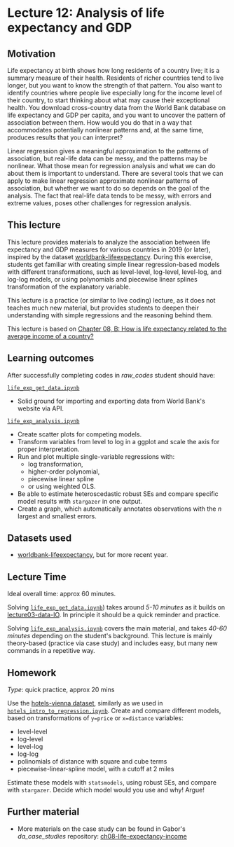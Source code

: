 # Lecture 12: Analysis of life expectancy and GDP

## Motivation

Life expectancy at birth shows how long residents of a country live; it is a summary measure of their health. Residents of richer countries tend to live longer, but you want to know the strength of that pattern. You also want to identify countries where people live especially long for the income level of their country, to start thinking about what may cause their exceptional health. You download cross-country data from the World Bank database on life expectancy and GDP per capita, and you want to uncover the pattern of association between them. How would you do that in a way that accommodates potentially nonlinear patterns and, at the same time, produces results that you can interpret?

Linear regression gives a meaningful approximation to the patterns of association, but real-life data can be messy, and the patterns may be nonlinear. What those mean for regression analysis and what we can do about them is important to understand. There are several tools that we can apply to make linear regression approximate nonlinear patterns of association, but whether we want to do so depends on the goal of the analysis. The fact that real-life data tends to be messy, with errors and extreme values, poses other challenges for regression analysis.

## This lecture

This lecture provides materials to analyze the association between life expectancy and GDP measures for various countries in 2019 (or later), inspired by the dataset [worldbank-lifeexpectancy](https://gabors-data-analysis.com/datasets/#worldbank-lifeexpectancy). During this exercise, students get familiar with creating simple linear regression-based models with different transformations, such as level-level, log-level, level-log, and log-log models, or using polynomials and piecewise linear splines transformation of the explanatory variable.

This lecture is a practice (or similar to live coding) lecture, as it does not teaches much new material, but provides students to deepen their understanding with simple regressions and the reasoning behind them.

This lecture is based on [Chapter 08, B: How is life expectancy related to the average income of a country?](https://gabors-data-analysis.com/casestudies/#ch08b-how-is-life-expectancy-related-to-the-average-income-of-a-country)

## Learning outcomes
After successfully completing codes in *raw_codes* student should have:

[`life_exp_get_data.ipynb`](https://github.com/gabors-data-analysis/da-coding-python/blob/main/lecture12-simple-linear-regression/life_exp_get_data.ipynb)
  - Solid ground for importing and exporting data from World Bank's website via API.

[`life_exp_analysis.ipynb`](https://github.com/gabors-data-analysis/da-coding-python/blob/main/lecture12-simple-linear-regression/life_exp_analysis.ipynb)
  - Create scatter plots for competing models.
  - Transform variables from level to log in a ggplot and scale the axis for proper interpretation.
  - Run and plot multiple single-variable regressions with:
    - log transformation,
    - higher-order polynomial,
    - piecewise linear spline
    - or using weighted OLS.
  - Be able to estimate heteroscedastic robust SEs and compare specific model results with `stargazer` in one output.
  - Create a graph, which automatically annotates observations with the *n* largest and smallest errors.


## Datasets used

- [worldbank-lifeexpectancy](https://gabors-data-analysis.com/datasets/#worldbank-lifeexpectancy), but for more recent year.

## Lecture Time

Ideal overall time: approx 60 minutes.

Solving [`life_exp_get_data.ipynb`](https://github.com/gabors-data-analysis/da-coding-python/blob/main/lecture12-simple-linear-regression/life_exp_get_data.ipynb)) takes around *5-10 minutes* as it builds on [lecture03-data-IO](https://github.com/gabors-data-analysis/da-coding-python/tree/main/lecture03-data-IO). In principle it should be a quick reminder and practice.

Solving [`life_exp_analysis.ipynb`](https://github.com/gabors-data-analysis/da-coding-python/blob/main/lecture12-simple-linear-regression/life_exp_analysis.ipynb) covers the main material, and takes *40-60 minutes* depending on the student's background. This lecture is mainly theory-based (practice via case study) and includes easy, but many new commands in a repetitive way. 

## Homework

*Type*: quick practice, approx 20 mins

Use the [hotels-vienna dataset](https://gabors-data-analysis.com/datasets/#hotels-vienna), similarly as we used in [`hotels_intro_to_regression.ipynb`](https://github.com/gabors-data-analysis/da-coding-python/blob/main/lecture10-intro-to-regression/intro_to_regression.ipynb). Create and compare different models, based on transformations of `y=price` or `x=distance` variables:
  
  - level-level
  - log-level
  - level-log
  - log-log
  - polinomials of distance with square and cube terms
  - piecewise-linear-spline model, with a cutoff at 2 miles 

 Estimate these models with `statsmodels`, using robust SEs, and compare with `stargazer`. Decide which model would you use and why! Argue!

## Further material

  - More materials on the case study can be found in Gabor's *da_case_studies* repository: [ch08-life-expectancy-income](https://github.com/gabors-data-analysis/da_case_studies/tree/master/ch08-life-expectancy-income)
